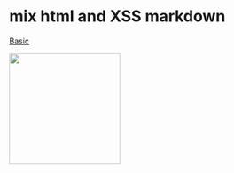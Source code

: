 # mix html and XSS markdown

[Basic](<javascript:alert('Basic')>)

<a href="https://github.com/webpack/webpack"><img width="200" height="200" src="https://webpack.js.org/assets/icon-square-big.svg"></a>
